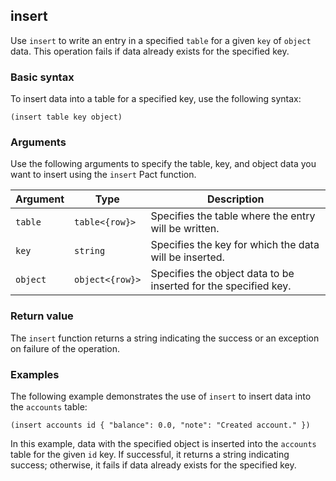 ## insert

Use `insert` to write an entry in a specified `table` for a given `key` of `object` data.
This operation fails if data already exists for the specified key.

### Basic syntax

To insert data into a table for a specified key, use the following syntax:

`(insert table key object)`

### Arguments

Use the following arguments to specify the table, key, and object data you want to insert using the `insert` Pact function.

| Argument | Type | Description |
| --- | --- | --- |
| `table` | `table<{row}>` | Specifies the table where the entry will be written. |
| `key` | `string` | Specifies the key for which the data will be inserted. |
| `object` | `object<{row}>` | Specifies the object data to be inserted for the specified key. |

### Return value

The `insert` function returns a string indicating the success or an exception on failure of the operation.

### Examples

The following example demonstrates the use of `insert` to insert data into the `accounts` table:

```pact
(insert accounts id { "balance": 0.0, "note": "Created account." })
```

In this example, data with the specified object is inserted into the `accounts` table for the given `id` key. If successful, it returns a string indicating success; otherwise, it fails if data already exists for the specified key.
